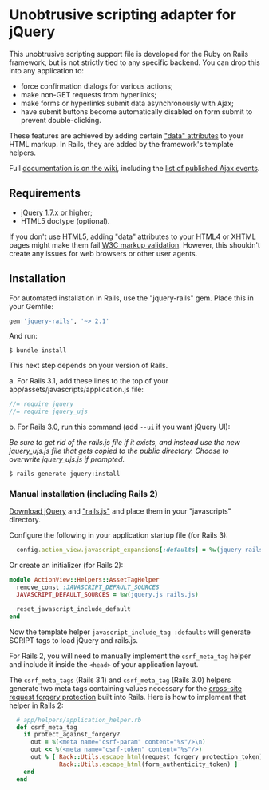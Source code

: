 Unobtrusive scripting adapter for jQuery
========================================

This unobtrusive scripting support file is developed for the Ruby on Rails framework, but is not strictly tied to any specific backend. You can drop this into any application to:

- force confirmation dialogs for various actions;
- make non-GET requests from hyperlinks;
- make forms or hyperlinks submit data asynchronously with Ajax;
- have submit buttons become automatically disabled on form submit to prevent double-clicking.

These features are achieved by adding certain ["data" attributes][data] to your HTML markup. In Rails, they are added by the framework's template helpers.

Full [documentation is on the wiki][wiki], including the [list of published Ajax events][events].

Requirements
------------

- [jQuery 1.7.x or higher][jquery];
- HTML5 doctype (optional).

If you don't use HTML5, adding "data" attributes to your HTML4 or XHTML pages might make them fail [W3C markup validation][validator]. However, this shouldn't create any issues for web browsers or other user agents.

Installation
------------

For automated installation in Rails, use the "jquery-rails" gem. Place this in your Gemfile:

```ruby
gem 'jquery-rails', '~> 2.1'
```

And run:

    $ bundle install

This next step depends on your version of Rails.

a. For Rails 3.1, add these lines to the top of your app/assets/javascripts/application.js file:

```javascript
//= require jquery
//= require jquery_ujs
```

b. For Rails 3.0, run this command (add `--ui` if you want jQuery UI):

*Be sure to get rid of the rails.js file if it exists, and instead use
the new jquery_ujs.js file that gets copied to the public directory.
Choose to overwrite jquery_ujs.js if prompted.*

    $ rails generate jquery:install


### Manual installation (including Rails 2)

[Download jQuery][jquery] and ["rails.js"][adapter] and place them in your "javascripts" directory.

Configure the following in your application startup file (for Rails 3):

```ruby
  config.action_view.javascript_expansions[:defaults] = %w(jquery rails)
```

Or create an initializer (for Rails 2):

```ruby
module ActionView::Helpers::AssetTagHelper
  remove_const :JAVASCRIPT_DEFAULT_SOURCES
  JAVASCRIPT_DEFAULT_SOURCES = %w(jquery.js rails.js)

  reset_javascript_include_default
end
```

Now the template helper `javascript_include_tag :defaults` will generate SCRIPT tags to load jQuery and rails.js.

For Rails 2, you will need to manually implement the `csrf_meta_tag` helper and include it inside the `<head>` of your application layout.

The `csrf_meta_tags` (Rails 3.1) and `csrf_meta_tag` (Rails 3.0) helpers generate two meta tags containing values necessary for the [cross-site request forgery protection][csrf] built into Rails. Here is how to implement that helper in Rails 2:

```ruby
  # app/helpers/application_helper.rb
  def csrf_meta_tag
    if protect_against_forgery?
      out = %(<meta name="csrf-param" content="%s"/>\n)
      out << %(<meta name="csrf-token" content="%s"/>)
      out % [ Rack::Utils.escape_html(request_forgery_protection_token),
              Rack::Utils.escape_html(form_authenticity_token) ]
    end
  end
```

[data]: http://dev.w3.org/html5/spec/elements.html#embedding-custom-non-visible-data-with-the-data-attributes "Embedding custom non-visible data with the data-* attributes"
[wiki]: https://github.com/rails/jquery-ujs/wiki
[events]: https://github.com/rails/jquery-ujs/wiki/ajax
[jquery]: http://docs.jquery.com/Downloading_jQuery
[validator]: http://validator.w3.org/
[csrf]: http://api.rubyonrails.org/classes/ActionController/RequestForgeryProtection.html
[adapter]: https://github.com/rails/jquery-ujs/raw/master/src/rails.js
